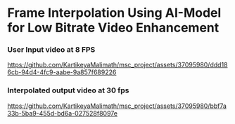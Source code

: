 # Frame Interpolation Using AI-Model for Low Bitrate Video Enhancement


### User Input video at 8 FPS

https://github.com/KartikeyaMalimath/msc_project/assets/37095980/ddd186cb-94d4-4fc9-aabe-9a857f689226

### Interpolated output video at 30 fps

https://github.com/KartikeyaMalimath/msc_project/assets/37095980/bbf7a33b-5ba9-455d-bd6a-027528f8097e



